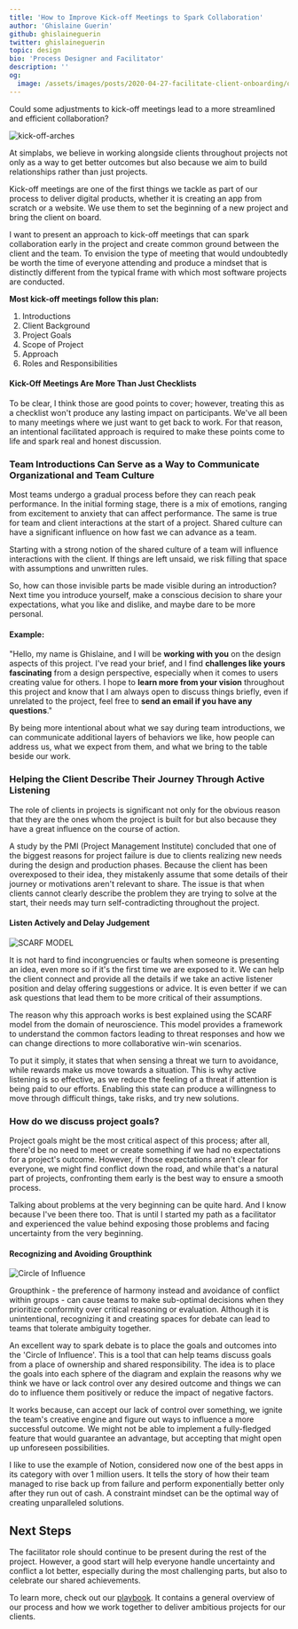 ```yaml
---
title: 'How to Improve Kick-off Meetings to Spark Collaboration'
author: 'Ghislaine Guerin'
github: ghislaineguerin
twitter: ghislaineguerin
topic: design
bio: 'Process Designer and Facilitator'
description: ''
og:
  image: /assets/images/posts/2020-04-27-facilitate-client-onboarding/og-image.png
---
```


Could some adjustments to kick-off meetings lead to a more streamlined and
efficient collaboration?

<!--break-->

![kick-off-arches](/assets/images/posts/2020-04-27-facilitate-client-onboarding/kick-off-arches.png)

At simplabs, we believe in working alongside clients throughout projects not
only as a way to get better outcomes but also because we aim to build
relationships rather than just projects.

Kick-off meetings are one of the first things we tackle as part of our process
to deliver digital products, whether it is creating an app from scratch or a
website. We use them to set the beginning of a new project and bring the client
on board.

I want to present an approach to kick-off meetings that can spark collaboration
early in the project and create common ground between the client and the team.
To envision the type of meeting that would undoubtedly be worth the time of
everyone attending and produce a mindset that is distinctly different from the
typical frame with which most software projects are conducted.

**Most kick-off meetings follow this plan:**

1. Introductions
2. Client Background
3. Project Goals
4. Scope of Project
5. Approach
6. Roles and Responsibilities

#### Kick-Off Meetings Are More Than Just Checklists

To be clear, I think those are good points to cover; however, treating this as a
checklist won't produce any lasting impact on participants. We've all been to
many meetings where we just want to get back to work. For that reason, an
intentional facilitated approach is required to make these points come to life
and spark real and honest discussion.

### Team Introductions Can Serve as a Way to Communicate Organizational and Team Culture

Most teams undergo a gradual process before they can reach peak performance. In
the initial forming stage, there is a mix of emotions, ranging from excitement
to anxiety that can affect performance. The same is true for team and client
interactions at the start of a project. Shared culture can have a significant
influence on how fast we can advance as a team.

Starting with a strong notion of the shared culture of a team will influence
interactions with the client. If things are left unsaid, we risk filling that
space with assumptions and unwritten rules.

So, how can those invisible parts be made visible during an introduction? Next
time you introduce yourself, make a conscious decision to share your
expectations, what you like and dislike, and maybe dare to be more personal.

#### Example:

"Hello, my name is Ghislaine, and I will be **working with you** on the design
aspects of this project. I've read your brief, and I find **challenges like
yours fascinating** from a design perspective, especially when it comes to users
creating value for others. I hope to **learn more from your vision** throughout
this project and know that I am always open to discuss things briefly, even if
unrelated to the project, feel free to **send an email if you have any
questions**."

By being more intentional about what we say during team introductions, we can
communicate additional layers of behaviors we like, how people can address us,
what we expect from them, and what we bring to the table beside our work.

### Helping the Client Describe Their Journey Through Active Listening

The role of clients in projects is significant not only for the obvious reason
that they are the ones whom the project is built for but also because they have
a great influence on the course of action.

A study by the PMI (Project Management Institute) concluded that one of the
biggest reasons for project failure is due to clients realizing new needs during
the design and production phases. Because the client has been overexposed to
their idea, they mistakenly assume that some details of their journey or
motivations aren't relevant to share. The issue is that when clients cannot
clearly describe the problem they are trying to solve at the start, their needs
may turn self-contradicting throughout the project.

#### Listen Actively and Delay Judgement

![SCARF MODEL](/assets/images/posts/2020-04-27-facilitate-client-onboarding/scarf.png)

It is not hard to find incongruencies or faults when someone is presenting an
idea, even more so if it's the first time we are exposed to it. We can help the
client connect and provide all the details if we take an active listener
position and delay offering suggestions or advice. It is even better if we can
ask questions that lead them to be more critical of their assumptions.

The reason why this approach works is best explained using the SCARF model from
the domain of neuroscience. This model provides a framework to understand the
common factors leading to threat responses and how we can change directions to
more collaborative win-win scenarios.

To put it simply, it states that when sensing a threat we turn to avoidance,
while rewards make us move towards a situation. This is why active listening is
so effective, as we reduce the feeling of a threat if attention is being paid to
our efforts. Enabling this state can produce a willingness to move through
difficult things, take risks, and try new solutions.

### How do we discuss project goals?

Project goals might be the most critical aspect of this process; after all,
there'd be no need to meet or create something if we had no expectations for a
project's outcome. However, if those expectations aren't clear for everyone, we
might find conflict down the road, and while that's a natural part of projects,
confronting them early is the best way to ensure a smooth process.

Talking about problems at the very beginning can be quite hard. And I know
because I've been there too. That is until I started my path as a facilitator
and experienced the value behind exposing those problems and facing uncertainty
from the very beginning.

#### Recognizing and Avoiding Groupthink

![Circle of Influence](/assets/images/posts/2020-04-27-facilitate-client-onboarding/circle.png)

Groupthink - the preference of harmony instead and avoidance of conflict within
groups - can cause teams to make sub-optimal decisions when they prioritize
conformity over critical reasoning or evaluation. Although it is unintentional,
recognizing it and creating spaces for debate can lead to teams that tolerate
ambiguity together.

An excellent way to spark debate is to place the goals and outcomes into the
'Circle of Influence'. This is a tool that can help teams discuss goals from a
place of ownership and shared responsibility. The idea is to place the goals
into each sphere of the diagram and explain the reasons why we think we have or
lack control over any desired outcome and things we can do to influence them
positively or reduce the impact of negative factors.

It works because, can accept our lack of control over something, we ignite the
team's creative engine and figure out ways to influence a more successful
outcome. We might not be able to implement a fully-fledged feature that would
guarantee an advantage, but accepting that might open up unforeseen
possibilities.

I like to use the example of Notion, considered now one of the best apps in its
category with over 1 million users. It tells the story of how their team managed
to rise back up from failure and perform exponentially better only after they
run out of cash. A constraint mindset can be the optimal way of creating
unparalleled solutions.

## Next Steps

The facilitator role should continue to be present during the rest of the
project. However, a good start will help everyone handle uncertainty and
conflict a lot better, especially during the most challenging parts, but also to
celebrate our shared achievements.

To learn more, check out our [playbook](https://simplabs.com/playbook/). It
contains a general overview of our process and how we work together to deliver
ambitious projects for our clients.
